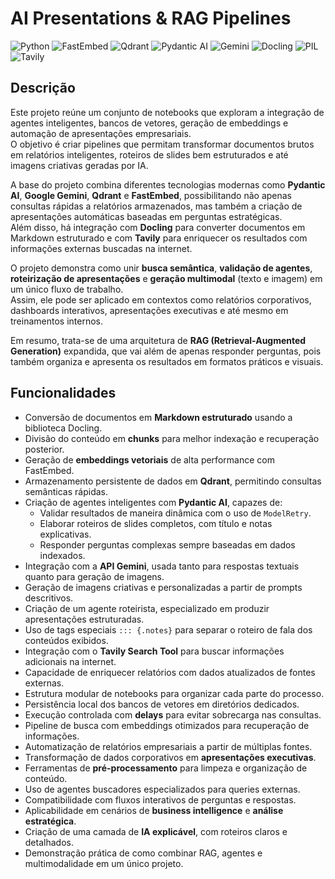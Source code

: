 # AI Presentations & RAG Pipelines

![Python](https://img.shields.io/badge/Python-Linguagem-blue?style=flat-square&logo=python)
![FastEmbed](https://img.shields.io/badge/FastEmbed-Embeddings-orange?style=flat-square&logo=vectorworks)
![Qdrant](https://img.shields.io/badge/Qdrant-Vector%20Database-purple?style=flat-square&logo=qdrant)
![Pydantic AI](https://img.shields.io/badge/PydanticAI-Agent%20Framework-green?style=flat-square&logo=pydantic)
![Gemini](https://img.shields.io/badge/Google%20Gemini-LLM-lightblue?style=flat-square&logo=google)
![Docling](https://img.shields.io/badge/Docling-Document%20Parsing-brown?style=flat-square&logo=bookstack)
![PIL](https://img.shields.io/badge/PIL-Image%20Processing-yellow?style=flat-square&logo=python)
![Tavily](https://img.shields.io/badge/Tavily-Web%20Search-red?style=flat-square&logo=googlechrome)

## Descrição

Este projeto reúne um conjunto de notebooks que exploram a integração de agentes inteligentes, bancos de vetores, geração de embeddings e automação de apresentações empresariais.  
O objetivo é criar pipelines que permitam transformar documentos brutos em relatórios inteligentes, roteiros de slides bem estruturados e até imagens criativas geradas por IA.  

A base do projeto combina diferentes tecnologias modernas como **Pydantic AI**, **Google Gemini**, **Qdrant** e **FastEmbed**, possibilitando não apenas consultas rápidas a relatórios armazenados, mas também a criação de apresentações automáticas baseadas em perguntas estratégicas.  
Além disso, há integração com **Docling** para converter documentos em Markdown estruturado e com **Tavily** para enriquecer os resultados com informações externas buscadas na internet.  

O projeto demonstra como unir **busca semântica**, **validação de agentes**, **roteirização de apresentações** e **geração multimodal** (texto e imagem) em um único fluxo de trabalho.  
Assim, ele pode ser aplicado em contextos como relatórios corporativos, dashboards interativos, apresentações executivas e até mesmo em treinamentos internos.  

Em resumo, trata-se de uma arquitetura de **RAG (Retrieval-Augmented Generation)** expandida, que vai além de apenas responder perguntas, pois também organiza e apresenta os resultados em formatos práticos e visuais.  

## Funcionalidades

- Conversão de documentos em **Markdown estruturado** usando a biblioteca Docling.  
- Divisão do conteúdo em **chunks** para melhor indexação e recuperação posterior.  
- Geração de **embeddings vetoriais** de alta performance com FastEmbed.  
- Armazenamento persistente de dados em **Qdrant**, permitindo consultas semânticas rápidas.  
- Criação de agentes inteligentes com **Pydantic AI**, capazes de:  
  - Validar resultados de maneira dinâmica com o uso de `ModelRetry`.  
  - Elaborar roteiros de slides completos, com título e notas explicativas.  
  - Responder perguntas complexas sempre baseadas em dados indexados.  
- Integração com a **API Gemini**, usada tanto para respostas textuais quanto para geração de imagens.  
- Geração de imagens criativas e personalizadas a partir de prompts descritivos.  
- Criação de um agente roteirista, especializado em produzir apresentações estruturadas.  
- Uso de tags especiais `::: {.notes}` para separar o roteiro de fala dos conteúdos exibidos.  
- Integração com o **Tavily Search Tool** para buscar informações adicionais na internet.  
- Capacidade de enriquecer relatórios com dados atualizados de fontes externas.  
- Estrutura modular de notebooks para organizar cada parte do processo.  
- Persistência local dos bancos de vetores em diretórios dedicados.  
- Execução controlada com **delays** para evitar sobrecarga nas consultas.  
- Pipeline de busca com embeddings otimizados para recuperação de informações.  
- Automatização de relatórios empresariais a partir de múltiplas fontes.  
- Transformação de dados corporativos em **apresentações executivas**.  
- Ferramentas de **pré-processamento** para limpeza e organização de conteúdo.  
- Uso de agentes buscadores especializados para queries externas.  
- Compatibilidade com fluxos interativos de perguntas e respostas.  
- Aplicabilidade em cenários de **business intelligence** e **análise estratégica**.  
- Criação de uma camada de **IA explicável**, com roteiros claros e detalhados.  
- Demonstração prática de como combinar RAG, agentes e multimodalidade em um único projeto.  
